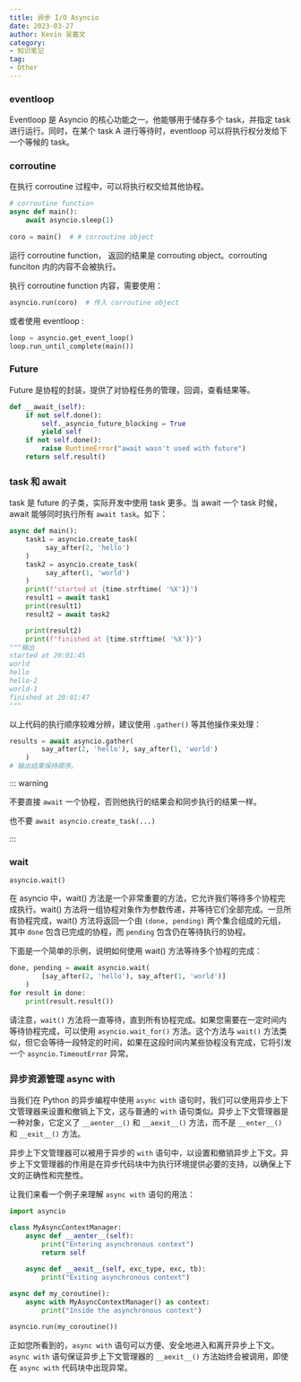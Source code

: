 ```yaml
---
title: 异步 I/O Asyncio
date: 2023-03-27
author: Kevin 吴嘉文
category:
- 知识笔记
tag:
- Other
---
```




[](https://docs.python.org/zh-cn/3/library/asyncio.html)

### eventloop

Eventloop 是 Asyncio 的核心功能之一。他能够用于储存多个 task，并指定 task 进行运行。同时，在某个 task A 进行等待时，eventloop 可以将执行权分发给下一个等候的 task。

### corroutine 

在执行 corroutine 过程中，可以将执行权交给其他协程。

```python
# corroutine function
async def main():
    await asyncio.sleep(1)
    
coro = main()  # # corroutine object
```

运行 corroutine function， 返回的结果是 corrouting object。corrouting funciton 内的内容不会被执行。

执行 corroutine function 内容，需要使用：

```python
asyncio.run(coro)  # 传入 corroutine object
```

或者使用 eventloop :

```python
loop = asyncio.get_event_loop()
loop.run_until_complete(main())
```



### Future

Future 是协程的封装，提供了对协程任务的管理，回调，查看结果等。

```python
def __await_(self):
    if not self.done():
        self._asyncio_future_blocking = True
        yield self
    if not self.done():
        raise RuntimeError("await wasn't used with future")
    return self.result()
```

### task 和 await

task 是 future 的子类，实际开发中使用 task 更多。当 await 一个 task 时候，await 能够同时执行所有 `await task`。如下：

```python
async def main():
    task1 = asyncio.create_task(
         say_after(2, 'hello')
    )
    task2 = asyncio.create_task(
         say_after(1, 'world')
    )
    print(f"started at {time.strftime( '%X')}")
    result1 = await task1
    print(result1)
    result2 = await task2

    print(result2)
    print(f"finished at {time.strftime( '%X')}")
"""输出
started at 20:01:45
world
hello
hello-2
world-1
finished at 20:01:47
"""
```

以上代码的执行顺序较难分辨，建议使用 `.gather()` 等其他操作来处理：

```python
results = await asyncio.gather(
        say_after(2, 'hello'), say_after(1, 'world')
    )
# 输出结果保持顺序。
```

::: warning

不要直接 `await` 一个协程，否则他执行的结果会和同步执行的结果一样。

也不要 `await asyncio.create_task(...) `

:::

### wait

`asyncio.wait()`

在 asyncio 中，wait() 方法是一个非常重要的方法，它允许我们等待多个协程完成执行。wait() 方法将一组协程对象作为参数传递，并等待它们全部完成。一旦所有协程完成，wait() 方法将返回一个由 `(done, pending)` 两个集合组成的元组，其中 `done` 包含已完成的协程，而 `pending` 包含仍在等待执行的协程。

下面是一个简单的示例，说明如何使用 wait() 方法等待多个协程的完成：

```python
done, pending = await asyncio.wait(
        [say_after(2, 'hello'), say_after(1, 'world')]
    )
for result in done:
    print(result.result())
```

请注意，`wait()` 方法将一直等待，直到所有协程完成。如果您需要在一定时间内等待协程完成，可以使用 `asyncio.wait_for()` 方法。这个方法与 `wait()` 方法类似，但它会等待一段特定的时间，如果在这段时间内某些协程没有完成，它将引发一个 `asyncio.TimeoutError` 异常。

### 异步资源管理 async with

当我们在 Python 的异步编程中使用 `async with` 语句时，我们可以使用异步上下文管理器来设置和撤销上下文，这与普通的 `with` 语句类似。异步上下文管理器是一种对象，它定义了 `__aenter__()` 和 `__aexit__()` 方法，而不是 `__enter__()` 和 `__exit__()` 方法。

异步上下文管理器可以被用于异步的 `with` 语句中，以设置和撤销异步上下文。异步上下文管理器的作用是在异步代码块中为执行环境提供必要的支持，以确保上下文的正确性和完整性。

让我们来看一个例子来理解 `async with` 语句的用法：

```python
import asyncio

class MyAsyncContextManager:
    async def __aenter__(self):
        print("Entering asynchronous context")
        return self
    
    async def __aexit__(self, exc_type, exc, tb):
        print("Exiting asynchronous context")

async def my_coroutine():
    async with MyAsyncContextManager() as context:
        print("Inside the asynchronous context")

asyncio.run(my_coroutine())
```

正如您所看到的，`async with` 语句可以方便、安全地进入和离开异步上下文。`async with` 语句保证异步上下文管理器的 `__aexit__()` 方法始终会被调用，即使在 `async with` 代码块中出现异常。